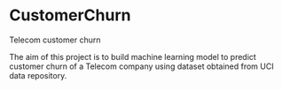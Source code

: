 # CustomerChurn
Telecom customer churn  

The aim of this project is to build machine learning model to predict customer churn of a Telecom company using dataset obtained from UCI data repository.
